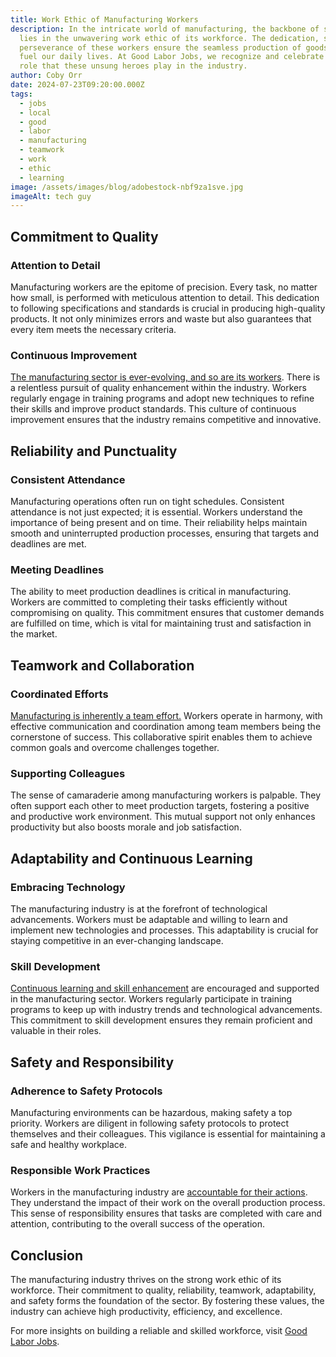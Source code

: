 ```yaml
---
title: Work Ethic of Manufacturing Workers
description: In the intricate world of manufacturing, the backbone of success
  lies in the unwavering work ethic of its workforce. The dedication, skill, and
  perseverance of these workers ensure the seamless production of goods that
  fuel our daily lives. At Good Labor Jobs, we recognize and celebrate the vital
  role that these unsung heroes play in the industry.
author: Coby Orr
date: 2024-07-23T09:20:00.000Z
tags:
  - jobs
  - local
  - good
  - labor
  - manufacturing
  - teamwork
  - work
  - ethic
  - learning
image: /assets/images/blog/adobestock-nbf9za1sve.jpg
imageAlt: tech guy
---
```

## Commitment to Quality

### Attention to Detail

Manufacturing workers are the epitome of precision. Every task, no matter how small, is performed with meticulous attention to detail. This dedication to following specifications and standards is crucial in producing high-quality products. It not only minimizes errors and waste but also guarantees that every item meets the necessary criteria.

### Continuous Improvement

[The manufacturing sector is ever-evolving, and so are its workers](https://www.weforum.org/agenda/2023/06/the-future-of-manufacturing-insights-from-industry-leaders-on-navigating-the-fourth-industrial-revolution/). There is a relentless pursuit of quality enhancement within the industry. Workers regularly engage in training programs and adopt new techniques to refine their skills and improve product standards. This culture of continuous improvement ensures that the industry remains competitive and innovative.

## Reliability and Punctuality

### Consistent Attendance

Manufacturing operations often run on tight schedules. Consistent attendance is not just expected; it is essential. Workers understand the importance of being present and on time. Their reliability helps maintain smooth and uninterrupted production processes, ensuring that targets and deadlines are met.

### Meeting Deadlines

The ability to meet production deadlines is critical in manufacturing. Workers are committed to completing their tasks efficiently without compromising on quality. This commitment ensures that customer demands are fulfilled on time, which is vital for maintaining trust and satisfaction in the market.

## Teamwork and Collaboration

### Coordinated Efforts

[Manufacturing is inherently a team effort.](https://www.gsb.stanford.edu/insights/encouraging-teamwork-can-boost-manufacturing-productivity) Workers operate in harmony, with effective communication and coordination among team members being the cornerstone of success. This collaborative spirit enables them to achieve common goals and overcome challenges together.

### Supporting Colleagues

The sense of camaraderie among manufacturing workers is palpable. They often support each other to meet production targets, fostering a positive and productive work environment. This mutual support not only enhances productivity but also boosts morale and job satisfaction.

## Adaptability and Continuous Learning

### Embracing Technology

The manufacturing industry is at the forefront of technological advancements. Workers must be adaptable and willing to learn and implement new technologies and processes. This adaptability is crucial for staying competitive in an ever-changing landscape.

### Skill Development

[Continuous learning and skill enhancement](https://www.augmentir.com/blog/the-difference-between-skills-development-and-training-in-manufacturing#what-is-skills-development-in-manufacturing) are encouraged and supported in the manufacturing sector. Workers regularly participate in training programs to keep up with industry trends and technological advancements. This commitment to skill development ensures they remain proficient and valuable in their roles.

## Safety and Responsibility

### Adherence to Safety Protocols

Manufacturing environments can be hazardous, making safety a top priority. Workers are diligent in following safety protocols to protect themselves and their colleagues. This vigilance is essential for maintaining a safe and healthy workplace.

### Responsible Work Practices

Workers in the manufacturing industry are [accountable for their actions](https://www.forbes.com/sites/kathycaprino/2019/08/18/4-ways-to-take-accountability-for-your-actions-and-why-so-many-dont/). They understand the impact of their work on the overall production process. This sense of responsibility ensures that tasks are completed with care and attention, contributing to the overall success of the operation.

## Conclusion

The manufacturing industry thrives on the strong work ethic of its workforce. Their commitment to quality, reliability, teamwork, adaptability, and safety forms the foundation of the sector. By fostering these values, the industry can achieve high productivity, efficiency, and excellence.

For more insights on building a reliable and skilled workforce, visit [Good Labor Jobs](https://www.goodlaborjobs.com).
